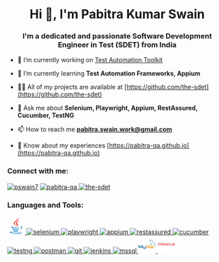 <h1 align="center">Hi 👋, I'm Pabitra Kumar Swain</h1>
<h3 align="center">I'm a dedicated and passionate Software Development Engineer in Test (SDET) from India</h3>

- 🔭 I’m currently working on [Test Automation Toolkit](https://github.com/the-sdet/test-automation-utils)

- 🌱 I’m currently learning **Test Automation Frameworks, Appium**

- 👨‍💻 All of my projects are available at [https://github.com/the-sdet](https://github.com/the-sdet)

- 💬 Ask me about **Selenium, Playwright, Appium, RestAssured, Cucumber, TestNG**

- 📫 How to reach me **pabitra.swain.work@gmail.com**

- 📄 Know about my experiences [https://pabitra-qa.github.io](https://pabitra-qa.github.io)

<h3 align="left">Connect with me:</h3>
<p align="left">
    <a href="https://linkedin.com/in/pswain7" target="blank"><img align="center"
            src="https://raw.githubusercontent.com/rahuldkjain/github-profile-readme-generator/master/src/images/icons/Social/linked-in-alt.svg"
            alt="pswain7" height="30" width="40" /></a>
            <a href="https://github.com/pabitra-qa" target="blank"><img align="center" 
                src="https://github.githubassets.com/assets/GitHub-Mark-ea2971cee799.png"
                alt="pabitra-qa" height="40" width="40" />
            </a>
            <a href="https://github.com/the-sdet" target="blank"><img align="center" 
                src="https://github.githubassets.com/assets/GitHub-Mark-ea2971cee799.png"
                alt="the-sdet" height="40" width="40" />
            </a>
</p>

<h3 align="left">Languages and Tools:</h3>
<p align="left">
    <a href="https://www.java.com" target="_blank" rel="noreferrer">
        <img src="https://raw.githubusercontent.com/devicons/devicon/master/icons/java/java-original.svg" alt="java" width="40" height="40" />
    </a>
    <a href="https://www.selenium.dev" target="_blank" rel="noreferrer">
        <img src="https://raw.githubusercontent.com/detain/svg-logos/780f25886640cef088af994181646db2f6b1a3f8/svg/selenium-logo.svg" alt="selenium" width="40" height="40" />
    </a>
    <a href="https://playwright.dev/" target="_blank" rel="noreferrer">
        <img src="https://playwright.dev/img/playwright-logo.svg" alt="playwright" width="50" height="50" />
    </a>
    <a href="https://appium.io/" target="_blank" rel="noreferrer">
        <img src="https://appium.io/docs/en/latest/assets/images/appium-logo-white.png" alt="appium" width="40" height="40" />
    </a>
    <a href="https://rest-assured.io/" target="_blank" rel="noreferrer">
        <img src="https://rest-assured.io/img/logo-transparent.png" alt="restassured" width="40" height="40" />
    </a>
    <a href="https://cucumber.io/" target="_blank" rel="noreferrer">
        <img src="https://iconape.com/wp-content/files/rx/370770/svg/cucumber-logo-icon-png-svg.png" alt="cucumber" width="40" height="40" />
    </a>
    <a href="https://testng.org/" target="_blank" rel="noreferrer">
        <img src="https://static.javatpoint.com/tutorial/testng/images/testng-tutorial.png" alt="testng" width="40" height="40" />
    </a>
    <a href="https://postman.com" target="_blank" rel="noreferrer">
        <img src="https://www.vectorlogo.zone/logos/getpostman/getpostman-icon.svg" alt="postman" width="40" height="40" /> 
    </a>
    <a href="https://git-scm.com/" target="_blank" rel="noreferrer">
        <img src="https://www.vectorlogo.zone/logos/git-scm/git-scm-icon.svg" alt="git" width="40" height="40" />
    </a>
    <a href="https://www.jenkins.io" target="_blank" rel="noreferrer">
        <img src="https://www.vectorlogo.zone/logos/jenkins/jenkins-icon.svg" alt="jenkins" width="40" height="40" />
    </a>
    <a href="https://www.microsoft.com/en-us/sql-server" target="_blank" rel="noreferrer">
        <img src="https://www.svgrepo.com/show/303229/microsoft-sql-server-logo.svg" alt="mssql" width="40" height="40" /> 
    </a>
    <a href="https://www.mysql.com/" target="_blank" rel="noreferrer">
        <img src="https://raw.githubusercontent.com/devicons/devicon/master/icons/mysql/mysql-original-wordmark.svg" alt="mysql" width="40" height="40" /> 
    </a>
    <a href="https://www.oracle.com/" target="_blank" rel="noreferrer">
        <img src="https://raw.githubusercontent.com/devicons/devicon/master/icons/oracle/oracle-original.svg" alt="oracle" width="40" height="40" />
    </a>
</p>
